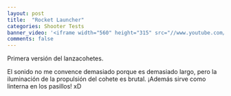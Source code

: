 ```yaml
---
layout: post
title:  "Rocket Launcher"
categories: Shooter Tests
banner_video: '<iframe width="560" height="315" src="//www.youtube.com/embed/wmWHs7gDAWM" frameborder="0" allowfullscreen></iframe>'
comments: false
---
```


Primera versión del lanzacohetes.

El sonido no me convence demasiado porque es demasiado largo, pero la iluminación de la propulsión del cohete es brutal. ¡Además sirve como linterna en los pasillos! xD

